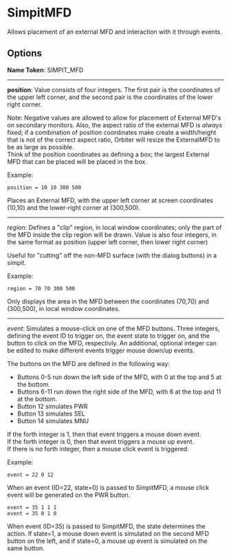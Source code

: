 SimpitMFD
=========
Allows placement of an external MFD and interaction with it through
events.

Options
-------
**Name Token**: SIMPIT_MFD

*******************************

**position**: Value consists of four integers. The first pair is the
coordinates of the upper left corner, and the second pair is the
coordinates of the lower right corner.

Note: Negative values are allowed to allow for placement of External
MFD's on secondary monitors.  Also, the aspect ratio of the external
MFD is *always* fixed; if a combination of position coordinates make
create a width/height that is not of the correct aspect ratio, Orbiter
will resize the ExternalMFD to be as large as possible.  
Think of the position coordinates as defining a box; the largest
External MFD that can be placed will be placed in the box.

Example:
```
position = 10 10 300 500
```
Places an External MFD, with the upper left corner at screen coordinates
(10,10) and the lower-right corner at (300,500).

*************************************

*region*: Defines a "clip" region, in local window coordinates; only the
part of the MFD inside the clip region will be drawn.  Value is also four
integers, in the same format as position (upper left corner, then lower
right corner)

Useful for "cutting" off the non-MFD surface (with the dialog buttons) in
a simpit.

Example:
```
region = 70 70 300 500
```
Only displays the area in the MFD between the coordinates (70,70) and
(300,500), in local window coordinates.

**************************************

*event*: Simulates a mouse-click on one of the MFD buttons.  Three
integers, defining the event ID to trigger on, the event state to
trigger on, and the button to click on the MFD, respectivly.  An
additional, optional integer can be edited to make different events
trigger mouse down/up events.

The buttons on the MFD are defined in the following way:
* Buttons 0-5 run down the left side of the MFD, with 0 at the top
and 5 at the bottom.  
* Buttons 6-11 run down the right side of the MFD, with 6 at the top
and 11 at the bottom.  
* Button 12 simulates PWR  
* Button 13 simulates SEL
* Button 14 simulates MNU

If the forth integer is 1, then that event triggers a mouse down event.  
If the forth integer is 0, then that event triggers a mouse up event.  
If there is no forth integer, then a mouse click event is triggered.

Example:
```
event = 22 0 12
```
When an event (ID=22, state=0) is passed to SimpitMFD, a mouse click event
will be generated on the PWR button.
```
event = 35 1 1 1
event = 35 0 1 0
```
When event (ID=35) is passed to SimpitMFD, the state determines the action.
If state=1, a mouse down event is simulated on the second MFD button on the left,
and if state=0, a mouse up event is simulated on the same button.
